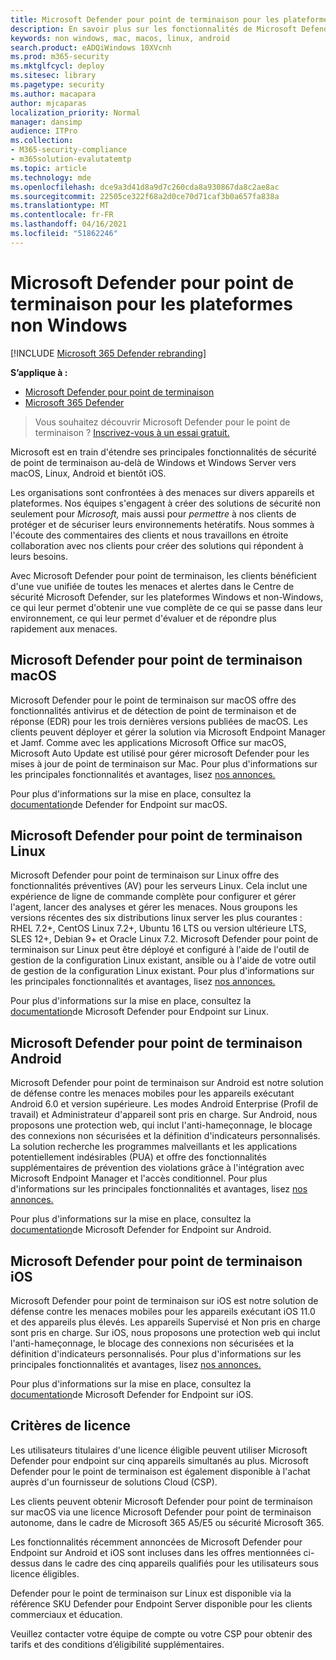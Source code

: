 ```yaml
---
title: Microsoft Defender pour point de terminaison pour les plateformes non Windows
description: En savoir plus sur les fonctionnalités de Microsoft Defender pour les points de terminaison pour les plateformes autres que Windows
keywords: non windows, mac, macos, linux, android
search.product: eADQiWindows 10XVcnh
ms.prod: m365-security
ms.mktglfcycl: deploy
ms.sitesec: library
ms.pagetype: security
ms.author: macapara
author: mjcaparas
localization_priority: Normal
manager: dansimp
audience: ITPro
ms.collection:
- M365-security-compliance
- m365solution-evalutatemtp
ms.topic: article
ms.technology: mde
ms.openlocfilehash: dce9a3d41d8a9d7c260cda8a930867da8c2ae8ac
ms.sourcegitcommit: 22505ce322f68a2d0ce70d71caf3b0a657fa838a
ms.translationtype: MT
ms.contentlocale: fr-FR
ms.lasthandoff: 04/16/2021
ms.locfileid: "51862246"
---
```

# <a name="microsoft-defender-for-endpoint-for-non-windows-platforms"></a>Microsoft Defender pour point de terminaison pour les plateformes non Windows

[!INCLUDE [Microsoft 365 Defender rebranding](../../includes/microsoft-defender.md)]

**S’applique à :**
- [Microsoft Defender pour point de terminaison](https://go.microsoft.com/fwlink/p/?linkid=2154037)
- [Microsoft 365 Defender](https://go.microsoft.com/fwlink/?linkid=2118804)


> Vous souhaitez découvrir Microsoft Defender pour le point de terminaison ? [Inscrivez-vous à un essai gratuit.](https://www.microsoft.com/microsoft-365/windows/microsoft-defender-atp?ocid=docs-wdatp-exposedapis-abovefoldlink)

Microsoft est en train d'étendre ses principales fonctionnalités de sécurité de point de terminaison au-delà de Windows et Windows Server vers macOS, Linux, Android et bientôt iOS.

Les organisations sont confrontées à des menaces sur divers appareils et plateformes. Nos équipes s'engagent à créer des solutions de sécurité non seulement pour *Microsoft,* mais aussi pour *permettre* à nos clients de protéger et de sécuriser leurs environnements hetératifs. Nous sommes à l'écoute des commentaires des clients et nous travaillons en étroite collaboration avec nos clients pour créer des solutions qui répondent à leurs besoins.

Avec Microsoft Defender pour point de terminaison, les clients bénéficient d'une vue unifiée de toutes les menaces et alertes dans le Centre de sécurité Microsoft Defender, sur les plateformes Windows et non-Windows, ce qui leur permet d'obtenir une vue complète de ce qui se passe dans leur environnement, ce qui leur permet d'évaluer et de répondre plus rapidement aux menaces.

## <a name="microsoft-defender-for-endpoint-on-macos"></a>Microsoft Defender pour point de terminaison macOS 

Microsoft Defender pour le point de terminaison sur macOS offre des fonctionnalités antivirus et de détection de point de terminaison et de réponse (EDR) pour les trois dernières versions publiées de macOS. Les clients peuvent déployer et gérer la solution via Microsoft Endpoint Manager et Jamf. Comme avec les applications Microsoft Office sur macOS, Microsoft Auto Update est utilisé pour gérer microsoft Defender pour les mises à jour de point de terminaison sur Mac. Pour plus d'informations sur les principales fonctionnalités et avantages, lisez [nos annonces.](https://techcommunity.microsoft.com/t5/microsoft-defender-atp/bg-p/MicrosoftDefenderATPBlog/label-name/macOS)

Pour plus d'informations sur la mise en place, consultez la [documentation](https://docs.microsoft.com/microsoft-365/security/defender-endpoint/microsoft-defender-atp-mac)de Defender for Endpoint sur macOS.

## <a name="microsoft-defender-for-endpoint-on-linux"></a>Microsoft Defender pour point de terminaison Linux

Microsoft Defender pour point de terminaison sur Linux offre des fonctionnalités préventives (AV) pour les serveurs Linux. Cela inclut une expérience de ligne de commande complète pour configurer et gérer l'agent, lancer des analyses et gérer les menaces. Nous groupons les versions récentes des six distributions linux server les plus courantes : RHEL 7.2+, CentOS Linux 7.2+, Ubuntu 16 LTS ou version ultérieure LTS, SLES 12+, Debian 9+ et Oracle Linux 7.2. Microsoft Defender pour point de terminaison sur Linux peut être déployé et configuré à l'aide de l'outil de gestion de la configuration Linux existant, ansible ou à l'aide de votre outil de gestion de la configuration Linux existant. Pour plus d'informations sur les principales fonctionnalités et avantages, lisez [nos annonces.](https://techcommunity.microsoft.com/t5/microsoft-defender-atp/bg-p/MicrosoftDefenderATPBlog/label-name/Linux)

Pour plus d'informations sur la mise en place, consultez la [documentation](https://docs.microsoft.com/microsoft-365/security/defender-endpoint/microsoft-defender-atp-linux)de Microsoft Defender pour Endpoint sur Linux.

## <a name="microsoft-defender-for-endpoint-on-android"></a>Microsoft Defender pour point de terminaison Android

Microsoft Defender pour point de terminaison sur Android est notre solution de défense contre les menaces mobiles pour les appareils exécutant Android 6.0 et version supérieure. Les modes Android Enterprise (Profil de travail) et Administrateur d'appareil sont pris en charge. Sur Android, nous proposons une protection web, qui inclut l'anti-hameçonnage, le blocage des connexions non sécurisées et la définition d'indicateurs personnalisés. La solution recherche les programmes malveillants et les applications potentiellement indésirables (PUA) et offre des fonctionnalités supplémentaires de prévention des violations grâce à l'intégration avec Microsoft Endpoint Manager et l'accès conditionnel. Pour plus d'informations sur les principales fonctionnalités et avantages, lisez [nos annonces.](https://techcommunity.microsoft.com/t5/microsoft-defender-atp/bg-p/MicrosoftDefenderATPBlog/label-name/Android)

Pour plus d'informations sur la mise en place, consultez la [documentation](https://docs.microsoft.com/microsoft-365/security/defender-endpoint/microsoft-defender-atp-android)de Microsoft Defender for Endpoint sur Android.

## <a name="microsoft-defender-for-endpoint-on-ios"></a>Microsoft Defender pour point de terminaison iOS

Microsoft Defender pour point de terminaison sur iOS est notre solution de défense contre les menaces mobiles pour les appareils exécutant iOS 11.0 et des appareils plus élevés. Les appareils Supervisé et Non pris en charge sont pris en charge. Sur iOS, nous proposons une protection web qui inclut l'anti-hameçonnage, le blocage des connexions non sécurisées et la définition d'indicateurs personnalisés. Pour plus d'informations sur les principales fonctionnalités et avantages, lisez [nos annonces.](https://techcommunity.microsoft.com/t5/microsoft-defender-for-endpoint/bg-p/MicrosoftDefenderATPBlog/label-name/iOS) 

Pour plus d'informations sur la mise en place, consultez la [documentation](https://docs.microsoft.com/microsoft-365/security/defender-endpoint/microsoft-defender-atp-ios)de Microsoft Defender for Endpoint sur iOS.

## <a name="licensing-requirements"></a>Critères de licence 

Les utilisateurs titulaires d'une licence éligible peuvent utiliser Microsoft Defender pour endpoint sur cinq appareils simultanés au plus. Microsoft Defender pour le point de terminaison est également disponible à l'achat auprès d'un fournisseur de solutions Cloud (CSP).

Les clients peuvent obtenir Microsoft Defender pour point de terminaison sur macOS via une licence Microsoft Defender pour point de terminaison autonome, dans le cadre de Microsoft 365 A5/E5 ou sécurité Microsoft 365.

Les fonctionnalités récemment annoncées de Microsoft Defender pour Endpoint sur Android et iOS sont incluses dans les offres mentionnées ci-dessus dans le cadre des cinq appareils qualifiés pour les utilisateurs sous licence éligibles.

Defender pour le point de terminaison sur Linux est disponible via la référence SKU Defender pour Endpoint Server disponible pour les clients commerciaux et éducation.

Veuillez contacter votre équipe de compte ou votre CSP pour obtenir des tarifs et des conditions d’éligibilité supplémentaires.
